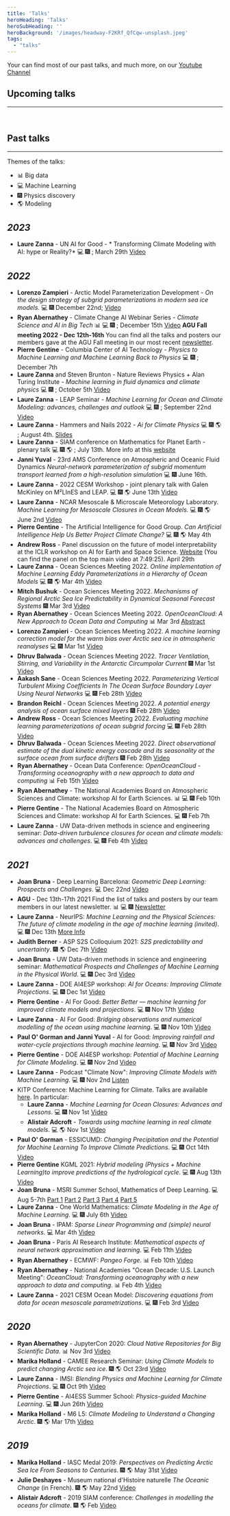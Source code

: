 ```yaml
---
title: 'Talks'
heroHeading: 'Talks'
heroSubHeading: ''
heroBackground: '/images/headway-F2KRf_QfCqw-unsplash.jpeg'
tags:
  - "talks"
---
```


Your can find most of our past talks, and much more, on our <a class="button button-inline" href="https://www.youtube.com/channel/UCUfOPtnJ3RlT7aOWODNvCmQ">Youtube Channel</a>

## Upcoming talks
---

<br>

## Past talks
---
Themes of the talks: 
* &#128202; Big data 
* &#128187; Machine Learning 
* &#127878; Physics discovery 
* &#127758; Modeling 

## *2023* 

* **Laure Zanna** - UN AI for Good - * Transforming Climate Modeling with AI: hype or Reality?* &#128187; &#127878; ; March 29th <a class="button button-inline" href="https://www.youtube.com/watch?v=SRDb7X30DYc">Video</a> 


## *2022* 

* **Lorenzo Zampieri** - Arctic Model Parameterization Development - *On the design strategy of subgrid parameterizations in modern sea ice models.* &#128187; &#127878; December 22nd;  <a class="button button-inline" href="https://youtu.be/fcMyaTDp2C0?t=2030">Video</a> 
* **Ryan Abernathey** - Climate Change AI Webinar Series - *Climate Science and AI in Big Tech* &#128202; &#128187; &#127878; ; December 15th <a class="button button-inline" href="https://www.youtube.com/watch?v=hcuahoLpDog">Video</a> 
**AGU Fall meeting 2022 - Dec 12th-16th** You can find all the talks and posters our members gave at the AGU Fall meeting in our most recent [newsletter](https://mailchi.mp/169d6f0c61f9/m2lines-december-newsletter-agu-special).
* **Pierre Gentine** - Columbia Center of AI Technology - *Physics to Machine Learning and Machine Learning Back to Physics* &#128187; &#127878; ; December 7th 
* **Laure Zanna** and Steven Brunton - Nature Reviews Physics + Alan Turing Institute - *Machine learning in fluid dynamics and climate physics* &#128187; &#127878; ; October 5th <a class="button button-inline" href="https://www.youtube.com/channel/UCUfOPtnJ3RlT7aOWODNvCmQ">Video</a> 
* **Laure Zanna** - LEAP Seminar - *Machine Learning for Ocean and Climate Modeling: advances, challenges and outlook* &#128187; &#127878; ; September 22nd <a class="button button-inline" href="https://www.youtube.com/watch?v=3y00LhyACV4">Video</a>  
* **Laure Zanna** - Hammers and Nails 2022 - *Ai for Climate Physics* &#128187; &#127878; &#127758; ; August 4th. <a class="button button-inline" href="https://www.dropbox.com/s/31n3h2wjm7kcrkz/hammers_nails_plenary_2022.pdf?dl=0">Slides</a> 
* **Laure Zanna** - SIAM conference on Mathematics for Planet Earth - plenary talk &#128187; &#127878; &#127758; ; July 13th. More info at this [website](https://www.siam.org/conferences/cm/conference/mpe22?_ga=2.193046573.1207615065.1657569935-11076920.1657569935)    
* **Janni Yuval** - 23rd AMS Conference on Atmospheric and Oceanic Fluid Dynamics *Neural-network parameterization of subgrid momentum transport learned from a high-resolution simulation* &#128187; &#127878; June 16th.
* **Laure Zanna** - 2022 CESM Workshop - joint plenary talk with Galen McKinley on M²LInES and LEAP. &#128187; &#127878; &#127758; June 13th  <a class="button button-inline" href="https://youtu.be/q_gGIL-Kvgs?list=PLfdKzSc-V-WAYHR8sPfddkCbnwnfuBb1A&t=11550">Video</a>
* **Laure Zanna** - NCAR Mesoscale & Microscale Meteorology Laboratory. *Machine Learning for Mesoscale Closures in Ocean Models.* &#128187; &#127878; &#127758; June 2nd <a class="button button-inline" href="https://www.youtube.com/watch?v=qRSXSkjvFcE">Video</a>
* **Pierre Gentine** - The Artificial Intelligence for Good Group. *Can Artificial Intelligence Help Us Better Project Climate Change?* &#128187; &#127878; &#127758; May 4th
* **Andrew Ross** - Panel discussion on the future of model interpretability at the ICLR workshop on AI for Earth and Space Science. [Website](https://iclr.cc/virtual/2022/workshop/4550) (You can find the panel on the top main video at 7:49:25). April 29th
* **Laure Zanna** - Ocean Sciences Meeting 2022. *Online implementation of Machine Learning Eddy Parameterizations in a Hierarchy of Ocean Models*  &#128187; &#127878; &#127758; Mar 4th <a class="button button-inline" href="https://youtu.be/ydiCxUliaG0">Video</a>
 * **Mitch Bushuk** - Ocean Sciences Meeting 2022. *Mechanisms of Regional Arctic Sea Ice Predictability in Dynamical Seasonal Forecast Systems* &#127878; Mar 3rd <a class="button button-inline" href="https://youtu.be/M3ypY9vPRpQ">Video</a>
* **Ryan Abernathey** -  Ocean Sciences Meeting 2022. *OpenOceanCloud: A New Approach to Ocean Data and Computing* &#128202; Mar 3rd <a class="button button-inline" href="https://osm2022.secure-platform.com/a/gallery/rounds/3/details/7164">Abstract</a>
* **Lorenzo Zampieri** - Ocean Sciences Meeting 2022. *A machine learning correction model for the warm bias over Arctic sea ice in atmospheric reanalyses* &#128187; &#127878; Mar 1st <a class="button button-inline" href="https://youtu.be/3SYWCtuzrKk">Video</a>
* **Dhruv Balwada** - Ocean Sciences Meeting 2022. *Tracer Ventilation, Stirring, and Variability in the Antarctic Circumpolar Current* &#127878; Mar 1st <a class="button button-inline" href="https://youtu.be/gTOzmE7_-mU">Video</a>
*  **Aakash Sane** - Ocean Sciences Meeting 2022. *Parameterizing Vertical Turbulent Mixing Coefficients In The Ocean Surface Boundary Layer Using Neural Networks* &#128187; &#127878; Feb 28th <a class="button button-inline" href="https://youtu.be/_mEUDl9OCSo">Video</a>
*  **Brandon Reichl** - Ocean Sciences Meeting 2022. *A potential energy analysis of ocean surface mixed layers* &#127878; Feb 28th <a class="button button-inline" href="https://youtu.be/pCdiWFwICr0">Video</a>
*  **Andrew Ross** - Ocean Sciences Meeting 2022. *Evaluating machine learning parameterizations of ocean subgrid forcing* &#128187; &#127878; Feb 28th <a class="button button-inline" href="https://youtu.be/fIIAqrFOUSM">Video</a>
*  **Dhruv Balwada** - Ocean Sciences Meeting 2022. *Direct observational estimate of the dual kinetic energy cascade and its seasonality at the surface ocean from surface drifters* &#127878; Feb 28th <a class="button button-inline" href="https://youtu.be/OKZl9IjWSHA">Video</a>
* **Ryan Abernathey** - Ocean Data Conference: *OpenOceanCloud - Transforming oceanography with a new approach to data and computing* &#128202; Feb 15th <a class="button button-inline" href="https://vimeo.com/670782104">Video</a> 
* **Ryan Abernathey** - The National Academies Board on Atmospheric Sciences and Climate: workshop AI for Earth Sciences. &#128202; &#128187; &#127878; Feb 10th
* **Pierre Gentine** - The National Academies Board on Atmospheric Sciences and Climate: workshop AI for Earth Sciences. &#128187; &#127878; Feb 7th
* **Laure Zanna** - UW Data-driven methods in science and engineering seminar: *Data-driven turbulence closures for ocean and climate models: advances and challenges*. &#128187; &#127878; Feb 4th <a class="button button-inline" href="https://www.youtube.com/watch?v=JB7LpUJlxc0&feature=youtu.be">Video</a> 

## *2021* 
* **Joan Bruna** - Deep Learning Barcelona: *Geometric Deep Learning: Prospects and Challenges*. &#128187; Dec 22nd <a class="button button-inline" href="https://www.youtube.com/watch?v=LJHzEM8_6k8">Video</a> 
 * **AGU** - Dec 13th-17th 2021 
  Find the list of talks and posters by our team members in our latest newsletter. &#128202; &#128187; &#127878; <a class="button button-inline" href="https://mailchi.mp/29ddfae980e7/m2lines-december-newsletter">Newsletter</a>
* **Laure Zanna** - NeurIPS: *Machine Learning and the Physical Sciences: The future of climate modeling in the age of machine learning (invited)*. &#128187; &#127878; Dec 13th <a class="button button-inline" href="https://ml4physicalsciences.github.io/2021/">More Info</a>
* **Judith Berner** - ASP S2S Colloquium 2021: *S2S predictability and uncertainty*. &#127878; &#127758; Dec 7th <a class="button button-inline" href="https://www.youtube.com/watch?v=Yp5ueV3yOM8">Video</a>
* **Joan Bruna** - UW Data-driven methods in science and engineering seminar: *Mathematical Prospects and Challenges of Machine Learning in the Physical World*. &#128187; &#127878; Dec 3rd <a class="button button-inline" href="https://www.youtube.com/watch?v=_sNEYmS0BdI">Video</a>
* **Laure Zanna** - DOE AI4ESP workshop: *AI for Oceans: Improving Climate Projections*. &#128187; &#127878; Dec 1st <a class="button button-inline" href="https://www.youtube.com/watch?v=c82K9vQrV1Q">Video</a>
* **Pierre Gentine** - AI For Good: *Better Better — machine learning for improved climate models and projections*. &#128187; &#127878; Nov 17th <a class="button button-inline" href="https://www.youtube.com/watch?v=SYC7ZVLxomI">Video</a>
* **Laure Zanna** - AI For Good: *Bridging observations and numerical modelling of the ocean using machine learning*. &#128187; &#127878; Nov 10th <a class="button button-inline" href="https://www.youtube.com/watch?v=BLF4w-4JUe4">Video</a>
* **Paul O' Gorman and Janni Yuval** - AI for Good: *Improving rainfall and water-cycle projections through machine learning*. &#128187; &#127878; Nov 3rd <a class="button button-inline" href="https://www.youtube.com/watch?v=ehHywbGSaBk">Video</a>
* **Pierre Gentine** - DOE AI4ESP workshop: *Potential of Machine Learning for Climate Modeling*. &#128187; &#127878; Nov 2nd <a class="button button-inline" href="https://youtu.be/YLWD1tqE4FA?t=1042">Video</a>
* **Laure Zanna** - Podcast "Climate Now": *Improving Climate Models with Machine Learning*. &#128187; &#127878; Nov 2nd <a class="button button-inline" href="https://podcasts.apple.com/us/podcast/climate-now/id1565404483">Listen </a>
* KITP Conference: Machine Learning for Climate. Talks are available [here](https://online.kitp.ucsb.edu/online/climate-c21/). In particular: 
    * **Laure Zanna** -	*Machine Learning for Ocean Closures: Advances and Lessons*. &#128187; &#127878; Nov 1st <a class="button button-inline" href="https://online.kitp.ucsb.edu/online/climate-c21/zanna/">Video</a>
    * **Alistair Adcroft** - *Towards using machine learning in real climate models*. &#128187; &#127758; Nov 1st <a class="button button-inline" href="https://online.kitp.ucsb.edu/online/climate-c21/adcroft/">Video</a>
 * **Paul O' Gorman** - ESSICUMD: *Changing Precipitation and the Potential for Machine Learning To Improve Climate Predictions*. &#128187; &#127878; Oct 14th <a class="button button-inline" href="https://www.youtube.com/watch?v=4evNO_WM5Ko">Video</a>
 * **Pierre Gentine** KGML 2021: *Hybrid modeling (Physics + Machine Learning)to improve predictions of the hydrological cycle*. &#128187; &#127878; Aug 13th <a class="button button-inline" href="https://www.youtube.com/watch?v=1wIH_NKU3JE">Video</a>
 *  **Joan Bruna** - MSRI Summer School, Mathematics of Deep Learning. &#128187; Aug 5-7th <a class="button button-inline" href="https://www.youtube.com/watch?v=ImQ0YHryxfg">Part 1</a> <a class="button button-inline" href="https://www.youtube.com/watch?v=8P6FLdNh7xo&list=PLTPQEx-31JXhguCush5J7OGnEORofoCW9&index=20">Part 2</a> <a class="button button-inline" href="https://www.youtube.com/watch?v=iJGq-vcETUQ&list=PLTPQEx-31JXhguCush5J7OGnEORofoCW9&index=21">Part 3</a> <a class="button button-inline" href="https://www.youtube.com/watch?v=7TXaQz6jSuM&list=PLTPQEx-31JXhguCush5J7OGnEORofoCW9&index=24">Part 4</a> <a class="button button-inline" href="https://www.youtube.com/watch?v=00c168rl-TA&list=PLTPQEx-31JXhguCush5J7OGnEORofoCW9&index=25">Part 5</a>
* **Laure Zanna** - One World Mathematics: *Climate Modeling in the Age of Machine Learning*. &#128187; &#127878; July 6th <a class="button button-inline" href="https://www.youtube.com/watch?v=bH_A1nvwiDI">Video</a>
* **Joan Bruna** - IPAM: *Sparse Linear Programming and (simple) neural networks*. &#128187; Mar 4th <a class="button button-inline" href="https://www.youtube.com/watch?v=zF2boWRsvMU">Video</a>
* **Joan Bruna** - Paris AI Research Institute: *Mathematical aspects of neural network approximation and learning*. &#128187; Feb 11th <a class="button button-inline" href="https://www.youtube.com/watch?v=CjtXrWJj16c">Video</a>
* **Ryan Abernathey** - ECMWF: *Pangeo Forge*. &#128202; Feb 10th <a class="button button-inline" href="https://vimeo.com/510830389">Video</a> 
* **Ryan Abernathey** - National Academies "Ocean Decade: U.S. Launch Meeting": *OceanCloud: Transforming oceanography with a new approach to data and computing*. &#128202; Feb 4th <a class="button button-inline" href="https://vimeo.com/508434363">Video</a>
* **Laure Zanna** - 2021 CESM Ocean Model: *Discovering equations from data for ocean mesoscale parametrizations*. &#128187; &#127878; Feb 3rd <a class="button button-inline" href="https://youtu.be/9YQnW9ylacU?t=20685">Video</a>

## *2020*
 * **Ryan Abernathey** - JupyterCon 2020: *Cloud Native Repositories for Big Scientific Data*. &#128202; Nov 3rd <a class="button button-inline" href="https://www.youtube.com/watch?v=lg7-qi4dEZ8">Video</a>
 * **Marika Holland** - CAMEE Research Seminar: *Using Climate Models to predict changing Arctic sea ice*. &#127878; &#127758; Oct 23rd <a class="button button-inline" href="https://www.youtube.com/watch?v=RHAMrCs09W4">Video</a>
 * **Laure Zanna** - IMSI: *Blending Physics and Machine Learning for Climate Projections*. &#128187; &#127878; Oct 9th <a class="button button-inline" href="https://www.imsi.institute/videos/blending-physics-and-machine-learning-to-improve-climate-projections/">Video</a>
 * **Pierre Gentine** - AI4ESS Summer School: *Physics-guided Machine Learning*. &#128187; &#127878; Jun 26th <a class="button button-inline" href="https://www.youtube.com/watch?v=T60OmRD102s">Video</a>
 * **Marika Holland** - M6 L5: *Climate Modeling to Understand a Changing Arctic*. &#127878; &#127758; Mar 17th <a class="button button-inline" href="https://www.youtube.com/watch?v=C1H7MkDTZ7g">Video</a>
   
## *2019* 
 * **Marika Holland** - IASC Medal 2019: *Perspectives on Predicting Arctic Sea Ice From Seasons to Centuries*. &#127878; &#127758; May 31st <a class="button button-inline" href="https://www.youtube.com/watch?v=c-HtcOtgySU&t=48s">Video</a>
 * **Julie Deshayes** - Museum national d'Histoire naturelle *The Oceanic Change* (in French). &#127878; &#127758; May 22nd <a class="button button-inline" href="https://www.youtube.com/watch?v=Jl_KeM34gfI">Video</a>
 * **Alistair Adcroft** - 2019 SIAM conference: *Challenges in modelling the oceans for climate*. &#127878; &#127758; Feb <a class="button button-inline" href="https://www.pathlms.com/siam/courses/10878/sections/14374/video_presentations/127453">Video</a> 
 
